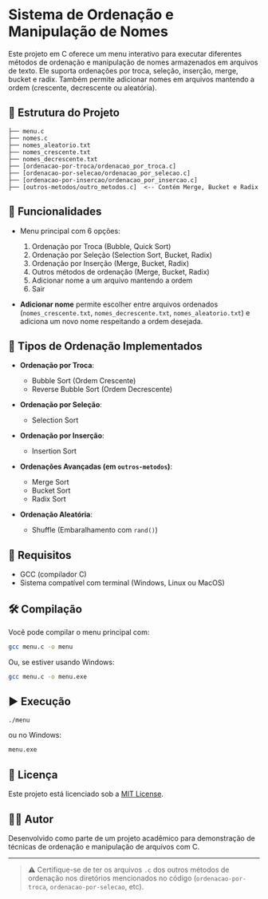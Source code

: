 
# Sistema de Ordenação e Manipulação de Nomes

Este projeto em C oferece um menu interativo para executar diferentes métodos de ordenação e manipulação de nomes armazenados em arquivos de texto. Ele suporta ordenações por troca, seleção, inserção, merge, bucket e radix. Também permite adicionar nomes em arquivos mantendo a ordem (crescente, decrescente ou aleatória).

## 📁 Estrutura do Projeto

```
├── menu.c
├── nomes.c
├── nomes_aleatorio.txt
├── nomes_crescente.txt
├── nomes_decrescente.txt
├── [ordenacao-por-troca/ordenacao_por_troca.c]
├── [ordenacao-por-selecao/ordenacao_por_selecao.c]
├── [ordenacao-por-insercao/ordenacao_por_insercao.c]
├── [outros-metodos/outro_metodos.c]  <-- Contém Merge, Bucket e Radix
```

## 🚀 Funcionalidades

- Menu principal com 6 opções:
  1. Ordenação por Troca (Bubble, Quick Sort)
  2. Ordenação por Seleção (Selection Sort, Bucket, Radix)
  3. Ordenação por Inserção (Merge, Bucket, Radix)
  4. Outros métodos de ordenação (Merge, Bucket, Radix)
  5. Adicionar nome a um arquivo mantendo a ordem
  6. Sair

- **Adicionar nome** permite escolher entre arquivos ordenados (`nomes_crescente.txt`, `nomes_decrescente.txt`, `nomes_aleatorio.txt`) e adiciona um novo nome respeitando a ordem desejada.

## 🔄 Tipos de Ordenação Implementados

- **Ordenação por Troca**:
  - Bubble Sort (Ordem Crescente)
  - Reverse Bubble Sort (Ordem Decrescente)

- **Ordenação por Seleção**:
  - Selection Sort

- **Ordenação por Inserção**:
  - Insertion Sort

- **Ordenações Avançadas (em `outros-metodos`)**:
  - Merge Sort
  - Bucket Sort
  - Radix Sort

- **Ordenação Aleatória**:
  - Shuffle (Embaralhamento com `rand()`)

## 🧠 Requisitos

- GCC (compilador C)
- Sistema compatível com terminal (Windows, Linux ou MacOS)

## 🛠️ Compilação

Você pode compilar o menu principal com:

```bash
gcc menu.c -o menu
```

Ou, se estiver usando Windows:

```bash
gcc menu.c -o menu.exe
```

## ▶️ Execução

```bash
./menu
```

ou no Windows:

```bash
menu.exe
```

## 📝 Licença

Este projeto está licenciado sob a [MIT License](LICENSE).

## 👨‍💻 Autor

Desenvolvido como parte de um projeto acadêmico para demonstração de técnicas de ordenação e manipulação de arquivos com C.

---

> ⚠️ Certifique-se de ter os arquivos `.c` dos outros métodos de ordenação nos diretórios mencionados no código (`ordenacao-por-troca`, `ordenacao-por-selecao`, etc).
